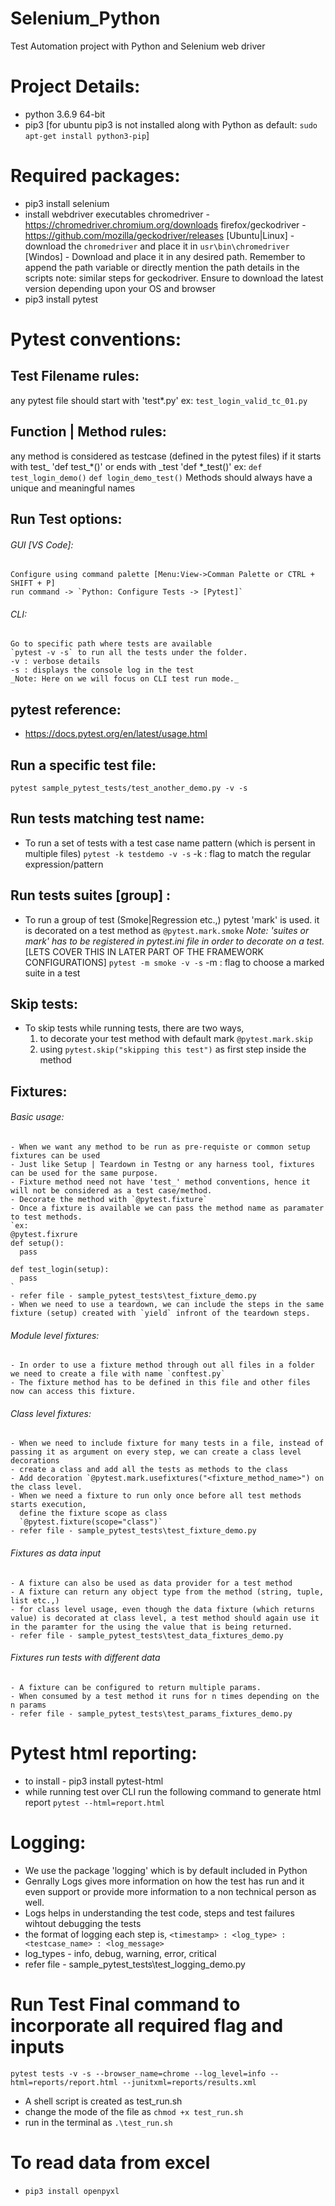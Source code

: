 # Selenium_Python
Test Automation project with Python and Selenium web driver

# Project Details:
- python 3.6.9 64-bit
- pip3 
  [for ubuntu pip3 is not installed along with Python as default: 
  `sudo apt-get install python3-pip`]

# Required packages:
- pip3 install selenium
- install webdriver executables
  chromedriver - https://chromedriver.chromium.org/downloads
  firefox/geckodriver - https://github.com/mozilla/geckodriver/releases
  [Ubuntu|Linux] - download the `chromedriver` and place it in `usr\bin\chromedriver`
  [Windos] - Download and place it in any desired path. Remember to append
  the path variable or directly mention the path details in the scripts
  note: similar steps for geckodriver. Ensure to download the latest version depending upon your      OS and browser
- pip3 install pytest

# Pytest conventions:
## Test Filename rules:
  any pytest file should start with 'test*.py'
  ex: `test_login_valid_tc_01.py`

## Function | Method rules:
  any method is considered as testcase (defined in the pytest files) if
  it starts with test_ 'def test_*()' or ends with _test 'def *_test()'
  ex: `def test_login_demo()` `def login_demo_test()`
  Methods should always have a unique and meaningful names

## Run Test options:
  ###### GUI [VS Code]:
    Configure using command palette [Menu:View->Comman Palette or CTRL + SHIFT + P]
    run command -> `Python: Configure Tests -> [Pytest]`
  ###### CLI:
    Go to specific path where tests are available
    `pytest -v -s` to run all the tests under the folder.
    -v : verbose details
    -s : displays the console log in the test
    _Note: Here on we will focus on CLI test run mode._

## pytest reference:
  - https://docs.pytest.org/en/latest/usage.html
  
## Run a specific test file:
  `pytest sample_pytest_tests/test_another_demo.py -v -s`

## Run tests matching test name:
  - To run a set of tests with a test case name pattern (which is persent in multiple files)
    `pytest -k testdemo -v -s`
    -k : flag to match the regular expression/pattern

## Run tests suites [group] :
  - To run a group of test (Smoke|Regression etc.,) pytest 'mark' is used.
    it is decorated on a test method as `@pytest.mark.smoke`
    _Note: 'suites or mark' has to be registered in pytest.ini file in order to decorate on a test._
    [LETS COVER THIS IN LATER PART OF THE FRAMEWORK CONFIGURATIONS]
    `pytest -m smoke -v -s`
    -m : flag to choose a marked suite in a test

## Skip tests:
  - To skip tests while running tests, there are two ways,
    1. to decorate your test method with default mark
      `@pytest.mark.skip`
    2. using `pytest.skip("skipping this test")` as first step inside the method

## Fixtures:
  ###### Basic usage:
    - When we want any method to be run as pre-requiste or common setup fixtures can be used
    - Just like Setup | Teardown in Testng or any harness tool, fixtures can be used for the same purpose.
    - Fixture method need not have 'test_' method conventions, hence it will not be considered as a test case/method.
    - Decorate the method with `@pytest.fixture`
    - Once a fixture is available we can pass the method name as paramater to test methods.
    `ex:
    @pytest.fixrure
    def setup():
      pass
    
    def test_login(setup):
      pass
    `
    - refer file - sample_pytest_tests\test_fixture_demo.py
    - When we need to use a teardown, we can include the steps in the same fixture (setup) created with `yield` infront of the teardown steps.

  ###### Module level fixtures:
    - In order to use a fixture method through out all files in a folder we need to create a file with name `conftest.py`
    - The fixture method has to be defined in this file and other files now can access this fixture.

  ###### Class level fixtures:
    - When we need to include fixture for many tests in a file, instead of passing it as argument on every step, we can create a class level decorations
    - create a class and add all the tests as methods to the class
    - Add decoration `@pytest.mark.usefixtures("<fixture_method_name>") on the class level.
    - When we need a fixture to run only once before all test methods starts execution,
      define the fixture scope as class
      `@pytest.fixture(scope="class")`
    - refer file - sample_pytest_tests\test_fixture_demo.py
  
  ###### Fixtures as data input
    - A fixture can also be used as data provider for a test method
    - A fixture can return any object type from the method (string, tuple, list etc.,)
    - for class level usage, even though the data fixture (which returns value) is decorated at class level, a test method should again use it in the paramter for the using the value that is being returned.
    - refer file - sample_pytest_tests\test_data_fixtures_demo.py

  ###### Fixtures run tests with different data
    - A fixture can be configured to return multiple params.
    - When consumed by a test method it runs for n times depending on the n params
    - refer file - sample_pytest_tests\test_params_fixtures_demo.py

# Pytest html reporting:
  - to install - pip3 install pytest-html
  - while running test over CLI run the following command to generate html report
    `pytest --html=report.html`
  
# Logging:
  - We use the package 'logging' which is by default included in Python
  - Genrally Logs gives more information on how the test has run and it even support or provide more information to a non technical person as well.
  - Logs helps in understanding the test code, steps and test failures wihtout debugging the tests
  - the format of logging each step is,
    `<timestamp> : <log_type> : <testcase_name> : <log_message>`
  - log_types - info, debug, warning, error, critical
  - refer file - sample_pytest_tests\test_logging_demo.py

# Run Test Final command to incorporate all required flag and inputs
`pytest tests -v -s --browser_name=chrome --log_level=info --html=reports/report.html --junitxml=reports/results.xml`
 - A shell script is created as test_run.sh
 - change the mode of the file as `chmod +x test_run.sh`
 - run in the terminal as `.\test_run.sh`

 # To read data from excel
  - `pip3 install openpyxl`